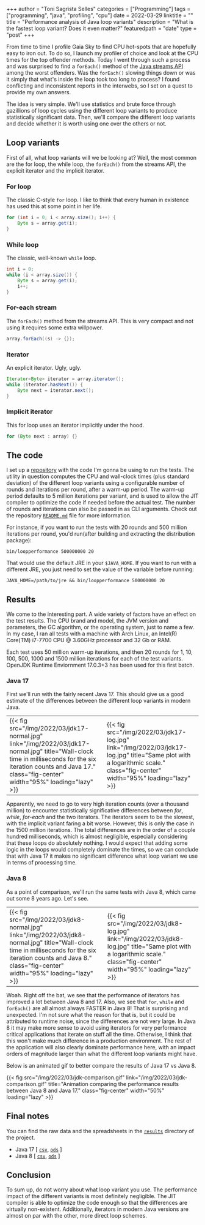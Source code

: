 +++
author = "Toni Sagrista Selles"
categories = ["Programming"]
tags = ["programming", "java", "profiling", "cpu"]
date = 2022-03-29
linktitle = ""
title = "Performance analysis of Java loop variants"
description = "What is the fastest loop variant? Does it even matter?"
featuredpath = "date"
type = "post"
+++

From time to time I profile Gaia Sky to find CPU hot-spots that are hopefully easy to iron out. To do so, I launch my profiler of choice and look at the CPU times for the top offender methods. Today I went through such a process and was surprised to find a `forEach()` method of the [Java streams API](https://docs.oracle.com/en/java/javase/18/docs/api/java.base/java/util/stream/package-summary.html) among the worst offenders. Was the `forEach()` slowing things down or was it simply that what's inside the loop took too long to process? I found conflicting and inconsistent reports in the interwebs, so I set on a quest to provide my own answers.

<!--more-->

The idea is very simple. We'll use statistics and brute force through gazillions of loop cycles using the different loop variants to produce statistically significant data. Then, we'll compare the different loop variants and decide whether it is worth using one over the others or not.

## Loop variants

First of all, what loop variants will we be looking at? Well, the most common are the for loop, the while loop, the `forEach()` from the streams API, the explicit iterator and the implicit iterator.

### For loop

The classic C-style `for` loop. I like to think that every human in existence has used this at some point in her life.

``` java
for (int i = 0; i < array.size(); i++) {
    Byte s = array.get(i);
}
```

### While loop

The classic, well-known `while` loop.

``` java
int i = 0;
while (i < array.size()) {
    Byte s = array.get(i);
    i++;
}
```

### For-each stream

The `forEach()` method from the streams API. This is very compact and not using it requires some extra willpower.

``` java
array.forEach((s) -> {});
```

### Iterator

An explicit iterator. Ugly, ugly.

``` java
Iterator<Byte> iterator = array.iterator();
while (iterator.hasNext()) {
    Byte next = iterator.next();
}
```

### Implicit iterator

This for loop uses an iterator implicitly under the hood.

``` java
for (Byte next : array) {}
```

## The code

I set up a [repository](https://codeberg.org/langurmonkey/java-loop-performance) with the code I'm gonna be using to run the tests. The utility in question computes the CPU and wall-clock times (plus standard deviation) of the different loop variants using a configurable number of rounds and iterations per round, after a warm-up period. The warm-up period defaults to 5 million iterations per variant, and is used to allow the JIT compiler to optimize the code if needed before the actual test. The number of rounds and iterations can also be passed in as CLI arguments. Check out the repository [`README.md`](https://codeberg.org/langurmonkey/java-loop-performance/-/blob/master/README.md) file for more information.

For instance, if you want to run the tests with 20 rounds and 500 million iterations per round, you'd run(after building and extracting the distribution package):

```
bin/loopperformance 500000000 20
```

That would use the default JRE in your `$JAVA_HOME`. If you want to run with a different JRE, you just need to set the value of the variable before running:

```
JAVA_HOME=/path/to/jre && bin/loopperformance 500000000 20
```

## Results

We come to the interesting part. A wide variety of factors have an effect on the test results. The CPU brand and model, the JVM version and parameters, the GC algorithm, or the operating system, just to name a few. In my case, I ran all tests with a machine with Arch Linux, an Intel(R) Core(TM) i7-7700 CPU @ 3.60GHz processor and 32 Gb or RAM.

Each test uses 50 million warm-up iterations, and then 20 rounds for 1, 10, 100, 500, 1000 and 1500 million iterations for each of the test variants. OpenJDK Runtime Enviornment 17.0.3+3 has been used for this first batch.

### Java 17

First we'll run with the fairly recent Java 17. This should give us a good estimate of the differences between the different loop variants in modern Java.

<table width="100%" style="margin: 0 auto 0 auto;">
<tr style="background-color:#00000000;border-width: 0px;"><td>
{{< fig src="/img/2022/03/jdk17-normal.jpg" link="/img/2022/03/jdk17-normal.jpg" title="Wall-clock time in milliseconds for the six iteration counts and Java 17." class="fig-center" width="95%" loading="lazy" >}}
</td><td>
{{< fig src="/img/2022/03/jdk17-log.jpg" link="/img/2022/03/jdk17-log.jpg" title="Same plot with a logarithmic scale." class="fig-center" width="95%" loading="lazy" >}}
</td></tr></table>

Apparently, we need to go to very high iteration counts (over a thousand million) to encounter statistically significative differences between *for*, *while*, *for-each* and the two iterators. The iterators seem to be the slowest, with the implicit variant faring a bit worse. However, this is only the case in the 1500 million iterations. The total differences are in the order of a couple hundred milliseconds, which is almost negligible, especially considering that these loops do absolutely nothing. I would expect that adding some logic in the loops would completely dominate the times, so we can conclude that with Java 17 it makes no significant difference what loop variant we use in terms of processing time.

### Java 8

As a point of comparison, we'll run the same tests with Java 8, which came out some 8 years ago. Let's see.

<table width="100%" style="margin: 0 auto 0 auto;">
<tr style="background-color:#00000000;border-width: 0px;"><td>
{{< fig src="/img/2022/03/jdk8-normal.jpg" link="/img/2022/03/jdk8-normal.jpg" title="Wall-clock time in milliseconds for the six iteration counts and Java 8." class="fig-center" width="95%" loading="lazy" >}}
</td><td>
{{< fig src="/img/2022/03/jdk8-log.jpg" link="/img/2022/03/jdk8-log.jpg" title="Same plot with a logarithmic scale." class="fig-center" width="95%" loading="lazy" >}}
</td></tr></table>

Woah. Right off the bat, we see that the performance of iterators has improved a lot between Java 8 and 17. Also, we see that `for`, `while` and `forEach()` are all almost always FASTER in Java 8! That is surprising and unexpected. I'm not sure what the reason for that is, but it could be attributed to runtime noise, since the differences are not very large. In Java 8 it may make more sense to avoid using iterators for very performance critical applications that iterate on stuff all the time. Otherwise, I think that this won't make much difference in a production environment. The rest of the application will also clearly dominate performance here, with an impact orders of magnitude larger than what the different loop variants might have.

Below is an animated gif to better compare the results of Java 17 vs Java 8.

{{< fig src="/img/2022/03/jdk-comparison.gif" link="/img/2022/03/jdk-comparison.gif" title="Animation comparing the performance results between Java 8 and Java 17." class="fig-center" width="50%" loading="lazy" >}}

## Final notes

You can find the raw data and the spreadsheets in the [`results`](https://codeberg.org/langurmonkey/java-loop-performance/-/tree/master/results) directory of the project.

-  Java 17 [ [`csv`](https://codeberg.org/langurmonkey/java-loop-performance/-/blob/master/results/data-17.csv), [`ods`](https://codeberg.org/langurmonkey/java-loop-performance/-/blob/master/results/data-17.ods) ]
-  Java 8 [ [`csv`](https://codeberg.org/langurmonkey/java-loop-performance/-/blob/master/results/data-8.csv), [`ods`](https://codeberg.org/langurmonkey/java-loop-performance/-/blob/master/results/data-8.ods) ]

## Conclusion

To sum up, do not worry about what loop variant you use. The performance impact of the different variants is most definitely negligible. The JIT compiler is able to optimize the code enough so that the differences are virtually non-existent. Additionally, iterators in modern Java versions are almost on par with the other, more direct loop schemes.
